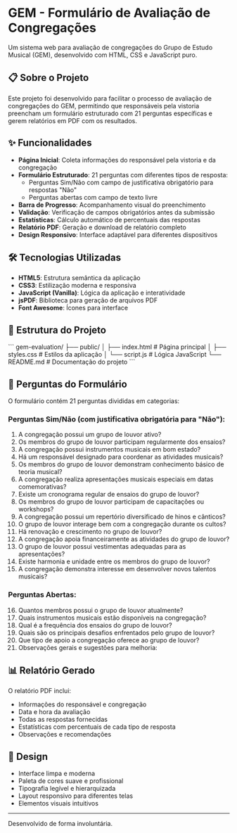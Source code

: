 # GEM - Formulário de Avaliação de Congregações

  Um sistema web para avaliação de congregações do Grupo de Estudo Musical (GEM), desenvolvido com HTML, CSS e JavaScript puro.

## 📋 Sobre o Projeto

Este projeto foi desenvolvido para facilitar o processo de avaliação de congregações do GEM, permitindo que responsáveis pela vistoria preencham um formulário estruturado com 21 perguntas específicas e gerem relatórios em PDF com os resultados.

## ✨ Funcionalidades

- **Página Inicial**: Coleta informações do responsável pela vistoria e da congregação
- **Formulário Estruturado**: 21 perguntas com diferentes tipos de resposta:
  - Perguntas Sim/Não com campo de justificativa obrigatório para respostas "Não"
  - Perguntas abertas com campo de texto livre
- **Barra de Progresso**: Acompanhamento visual do preenchimento
- **Validação**: Verificação de campos obrigatórios antes da submissão
- **Estatísticas**: Cálculo automático de percentuais das respostas
- **Relatório PDF**: Geração e download de relatório completo
- **Design Responsivo**: Interface adaptável para diferentes dispositivos

## 🛠️ Tecnologias Utilizadas

- **HTML5**: Estrutura semântica da aplicação
- **CSS3**: Estilização moderna e responsiva
- **JavaScript (Vanilla)**: Lógica da aplicação e interatividade
- **jsPDF**: Biblioteca para geração de arquivos PDF
- **Font Awesome**: Ícones para interface

## 📁 Estrutura do Projeto

\`\`\`
gem-evaluation/
├── public/
│   ├── index.html          # Página principal
│   ├── styles.css          # Estilos da aplicação
│   └── script.js           # Lógica JavaScript
└── README.md               # Documentação do projeto
\`\`\`


## 📝 Perguntas do Formulário

O formulário contém 21 perguntas divididas em categorias:

### Perguntas Sim/Não (com justificativa obrigatória para "Não"):
1. A congregação possui um grupo de louvor ativo?
2. Os membros do grupo de louvor participam regularmente dos ensaios?
3. A congregação possui instrumentos musicais em bom estado?
4. Há um responsável designado para coordenar as atividades musicais?
5. Os membros do grupo de louvor demonstram conhecimento básico de teoria musical?
6. A congregação realiza apresentações musicais especiais em datas comemorativas?
7. Existe um cronograma regular de ensaios do grupo de louvor?
8. Os membros do grupo de louvor participam de capacitações ou workshops?
9. A congregação possui um repertório diversificado de hinos e cânticos?
10. O grupo de louvor interage bem com a congregação durante os cultos?
11. Há renovação e crescimento no grupo de louvor?
12. A congregação apoia financeiramente as atividades do grupo de louvor?
13. O grupo de louvor possui vestimentas adequadas para as apresentações?
14. Existe harmonia e unidade entre os membros do grupo de louvor?
15. A congregação demonstra interesse em desenvolver novos talentos musicais?

### Perguntas Abertas:
16. Quantos membros possui o grupo de louvor atualmente?
17. Quais instrumentos musicais estão disponíveis na congregação?
18. Qual é a frequência dos ensaios do grupo de louvor?
19. Quais são os principais desafios enfrentados pelo grupo de louvor?
20. Que tipo de apoio a congregação oferece ao grupo de louvor?
21. Observações gerais e sugestões para melhoria:

## 📊 Relatório Gerado

O relatório PDF inclui:
- Informações do responsável e congregação
- Data e hora da avaliação
- Todas as respostas fornecidas
- Estatísticas com percentuais de cada tipo de resposta
- Observações e recomendações

## 🎨 Design

- Interface limpa e moderna
- Paleta de cores suave e profissional
- Tipografia legível e hierarquizada
- Layout responsivo para diferentes telas
- Elementos visuais intuitivos


---

Desenvolvido de forma involuntária.
